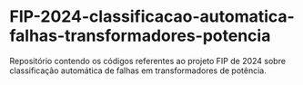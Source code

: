 # FIP-2024-classificacao-automatica-falhas-transformadores-potencia
Repositório contendo os códigos referentes ao projeto FIP de 2024 sobre classificação automática de falhas em transformadores de potência.
